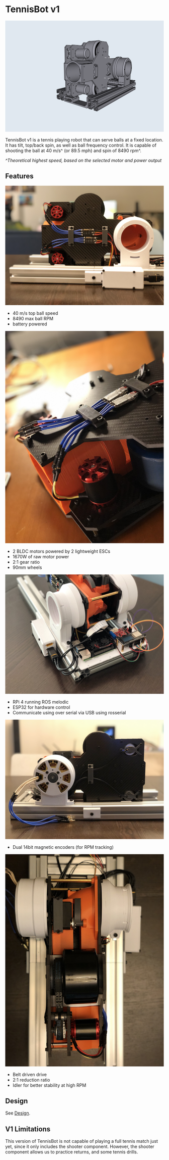 # TennisBot v1

![TennisBot v1](images/3D_front_view.png)

TennisBot v1 is a tennis playing robot that can serve balls at a fixed location. It has tilt, top/back spin, as well as ball frequency control. It is capable of shooting the ball at 40 m/s^ (or 89.5 mph) and spin of 8490 rpm^.

*^Theoretical highest speed, based on the selected motor and power output*

## Features

![Left view](images/left_view.jpg)

* 40 m/s top ball speed
* 8490 max ball RPM
* battery powered

![Motors closeup](images/motors_closeup.jpg)

* 2 BLDC motors powered by 2 lightweight ESCs
* 1670W of raw motor power
* 2:1 gear ratio
* 90mm wheels

![Back view](images/back_view.jpg)

* RPi 4 running ROS melodic
* ESP32 for hardware control
* Communicate using over serial via USB using rosserial

![Right view](images/right_view.jpg)

* Dual 14bit magnetic encoders (for RPM tracking)

![Top view](images/top_view.jpg)

* Belt driven drive
* 2:1 reduction ratio
* Idler for better stability at high RPM

## Design

See [Design](design.md).

## V1 Limitations

This version of TennisBot is not capable of playing a full tennis match just yet, since it only includes the shooter component. However, the shooter component allows us to practice returns, and some tennis drills.
